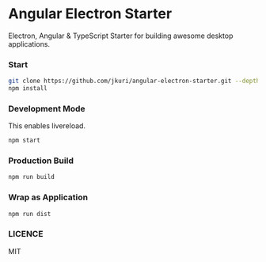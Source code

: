 # Angular Electron Starter

Electron, Angular & TypeScript Starter for building awesome desktop applications.

### Start

```sh
git clone https://github.com/jkuri/angular-electron-starter.git --depth 1
npm install
```

### Development Mode

This enables livereload.

```sh
npm start
```

### Production Build

```sh
npm run build
```

### Wrap as Application

```sh
npm run dist
```


### LICENCE

MIT


